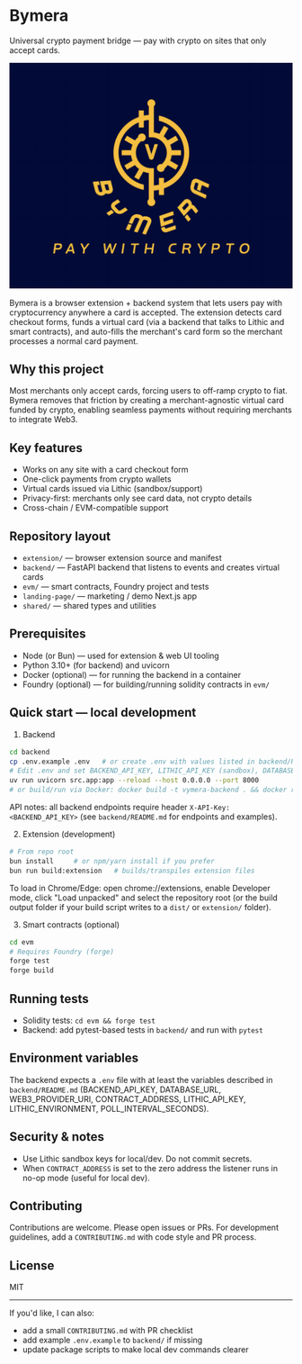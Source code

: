# Bymera

Universal crypto payment bridge — pay with crypto on sites that only accept cards.

![Bymera](bymera.png)

Bymera is a browser extension + backend system that lets users pay with cryptocurrency anywhere a card is accepted. The extension detects card checkout forms, funds a virtual card (via a backend that talks to Lithic and smart contracts), and auto-fills the merchant's card form so the merchant processes a normal card payment.

## Why this project

Most merchants only accept cards, forcing users to off-ramp crypto to fiat. Bymera removes that friction by creating a merchant-agnostic virtual card funded by crypto, enabling seamless payments without requiring merchants to integrate Web3.

## Key features

- Works on any site with a card checkout form
- One-click payments from crypto wallets
- Virtual cards issued via Lithic (sandbox/support)
- Privacy-first: merchants only see card data, not crypto details
- Cross-chain / EVM-compatible support

## Repository layout

- `extension/` — browser extension source and manifest
- `backend/` — FastAPI backend that listens to events and creates virtual cards
- `evm/` — smart contracts, Foundry project and tests
- `landing-page/` — marketing / demo Next.js app
- `shared/` — shared types and utilities

## Prerequisites

- Node (or Bun) — used for extension & web UI tooling
- Python 3.10+ (for backend) and uvicorn
- Docker (optional) — for running the backend in a container
- Foundry (optional) — for building/running solidity contracts in `evm/`

## Quick start — local development

1) Backend

```bash
cd backend
cp .env.example .env   # or create .env with values listed in backend/README.md
# Edit .env and set BACKEND_API_KEY, LITHIC_API_KEY (sandbox), DATABASE_URL, WEB3_PROVIDER_URI, CONTRACT_ADDRESS, etc.
uv run uvicorn src.app:app --reload --host 0.0.0.0 --port 8000
# or build/run via Docker: docker build -t vymera-backend . && docker run -d -p 8000:8000 --env-file .env vymera-backend
```

API notes: all backend endpoints require header `X-API-Key: <BACKEND_API_KEY>` (see `backend/README.md` for endpoints and examples).

2) Extension (development)

```bash
# From repo root
bun install     # or npm/yarn install if you prefer
bun run build:extension   # builds/transpiles extension files
```

To load in Chrome/Edge: open chrome://extensions, enable Developer mode, click "Load unpacked" and select the repository root (or the build output folder if your build script writes to a `dist/` or `extension/` folder).

3) Smart contracts (optional)

```bash
cd evm
# Requires Foundry (forge)
forge test
forge build
```

## Running tests

- Solidity tests: `cd evm && forge test`
- Backend: add pytest-based tests in `backend/` and run with `pytest`

## Environment variables

The backend expects a `.env` file with at least the variables described in `backend/README.md` (BACKEND_API_KEY, DATABASE_URL, WEB3_PROVIDER_URI, CONTRACT_ADDRESS, LITHIC_API_KEY, LITHIC_ENVIRONMENT, POLL_INTERVAL_SECONDS).

## Security & notes

- Use Lithic sandbox keys for local/dev. Do not commit secrets.
- When `CONTRACT_ADDRESS` is set to the zero address the listener runs in no-op mode (useful for local dev).

## Contributing

Contributions are welcome. Please open issues or PRs. For development guidelines, add a `CONTRIBUTING.md` with code style and PR process.

## License

MIT

---

If you'd like, I can also:
- add a small `CONTRIBUTING.md` with PR checklist
- add example `.env.example` to `backend/` if missing
- update package scripts to make local dev commands clearer
